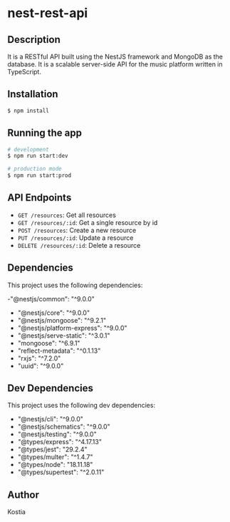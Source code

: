 # nest-rest-api

## Description

It is a RESTful API built using the NestJS framework and MongoDB as the database. It is a scalable server-side API for the music platform written in TypeScript.

## Installation

```bash
$ npm install
```

## Running the app

```bash
# development
$ npm run start:dev

# production mode
$ npm run start:prod
```

## API Endpoints

- `GET /resources`: Get all resources
- `GET /resources/:id`: Get a single resource by id
- `POST /resources`: Create a new resource
- `PUT /resources/:id`: Update a resource
- `DELETE /resources/:id`: Delete a resource

## Dependencies

This project uses the following dependencies:

-"@nestjs/common": "^9.0.0"

- "@nestjs/core": "^9.0.0"
- "@nestjs/mongoose": "^9.2.1"
- "@nestjs/platform-express": "^9.0.0"
- "@nestjs/serve-static": "^3.0.1"
- "mongoose": "^6.9.1"
- "reflect-metadata": "^0.1.13"
- "rxjs": "^7.2.0"
- "uuid": "^9.0.0"

## Dev Dependencies

This project uses the following dev dependencies:

- "@nestjs/cli": "^9.0.0"
- "@nestjs/schematics": "^9.0.0"
- "@nestjs/testing": "^9.0.0"
- "@types/express": "^4.17.13"
- "@types/jest": "29.2.4"
- "@types/multer": "^1.4.7"
- "@types/node": "18.11.18"
- "@types/supertest": "^2.0.11"

## Author

Kostia
